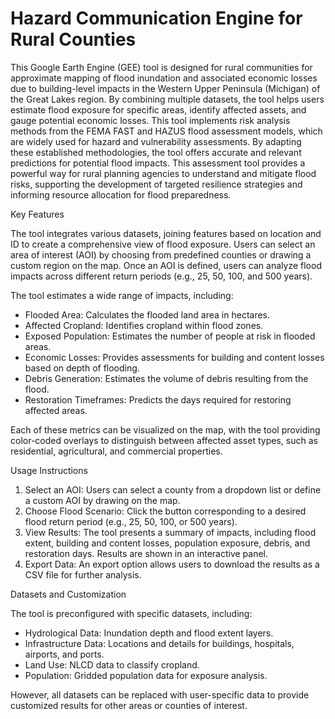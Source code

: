 # Hazard Communication Engine for Rural Counties

This Google Earth Engine (GEE) tool is designed for rural communities for approximate mapping of flood inundation and associated economic losses due to building-level impacts in the Western Upper Peninsula (Michigan) of the Great Lakes region. By combining multiple datasets, the tool helps users estimate flood exposure for specific areas, identify affected assets, and gauge potential economic losses. This tool implements risk analysis methods from the FEMA FAST and HAZUS flood assessment models, which are widely used for hazard and vulnerability assessments. By adapting these established methodologies, the tool offers accurate and relevant predictions for potential flood impacts. This assessment tool provides a powerful way for rural planning agencies to understand and mitigate flood risks, supporting the development of targeted resilience strategies and informing resource allocation for flood preparedness.

 Key Features

The tool integrates various datasets, joining features based on location and ID to create a comprehensive view of flood exposure. Users can select an area of interest (AOI) by choosing from predefined counties or drawing a custom region on the map. Once an AOI is defined, users can analyze flood impacts across different return periods (e.g., 25, 50, 100, and 500 years). 

The tool estimates a wide range of impacts, including:
- Flooded Area: Calculates the flooded land area in hectares.
- Affected Cropland: Identifies cropland within flood zones.
- Exposed Population: Estimates the number of people at risk in flooded areas.
- Economic Losses: Provides assessments for building and content losses based on depth of flooding.
- Debris Generation: Estimates the volume of debris resulting from the flood.
- Restoration Timeframes: Predicts the days required for restoring affected areas.

Each of these metrics can be visualized on the map, with the tool providing color-coded overlays to distinguish between affected asset types, such as residential, agricultural, and commercial properties.

 Usage Instructions

1. Select an AOI: Users can select a county from a dropdown list or define a custom AOI by drawing on the map.
2. Choose Flood Scenario: Click the button corresponding to a desired flood return period (e.g., 25, 50, 100, or 500 years).
3. View Results: The tool presents a summary of impacts, including flood extent, building and content losses, population exposure, debris, and restoration days. Results are shown in an interactive panel.
4. Export Data: An export option allows users to download the results as a CSV file for further analysis.

 Datasets and Customization

The tool is preconfigured with specific datasets, including:
- Hydrological Data: Inundation depth and flood extent layers.
- Infrastructure Data: Locations and details for buildings, hospitals, airports, and ports.
- Land Use: NLCD data to classify cropland.
- Population: Gridded population data for exposure analysis.

However, all datasets can be replaced with user-specific data to provide customized results for other areas or counties of interest.




